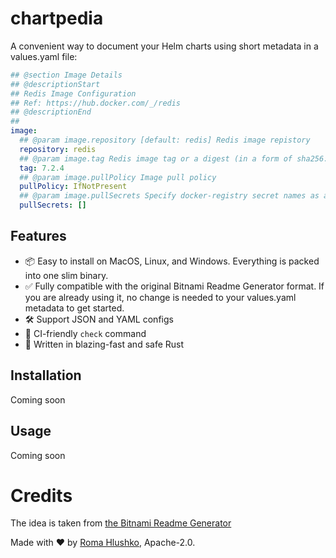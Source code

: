 # chartpedia

A convenient way to document your Helm charts using short metadata in a values.yaml file:

```yaml
## @section Image Details
## @descriptionStart
## Redis Image Configuration
## Ref: https://hub.docker.com/_/redis
## @descriptionEnd
##
image:
  ## @param image.repository [default: redis] Redis image repistory
  repository: redis
  ## @param image.tag Redis image tag or a digest (in a form of sha256:aa..)
  tag: 7.2.4
  ## @param image.pullPolicy Image pull policy
  pullPolicy: IfNotPresent
  ## @param image.pullSecrets Specify docker-registry secret names as an array
  pullSecrets: []
```

## Features

- 📦 Easy to install on MacOS, Linux, and Windows. Everything is packed into one slim binary.
- ✅ Fully compatible with the original Bitnami Readme Generator format. If you are already using it, no change is needed to your values.yaml metadata to get started.
- 🛠️ Support JSON and YAML configs
- 👷 CI-friendly `check` command
- 🦀 Written in blazing-fast and safe Rust

## Installation

Coming soon

## Usage

Coming soon

# Credits

The idea is taken from [the Bitnami Readme Generator](https://github.com/bitnami/readme-generator-for-helm/)

Made with ❤️ by [Roma Hlushko](https://github.com/roma-glushko), Apache-2.0.
